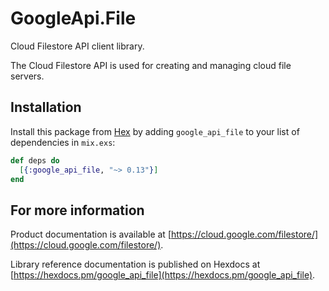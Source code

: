 # GoogleApi.File

Cloud Filestore API client library.

The Cloud Filestore API is used for creating and managing cloud file servers.

## Installation

Install this package from [Hex](https://hex.pm) by adding
`google_api_file` to your list of dependencies in `mix.exs`:

```elixir
def deps do
  [{:google_api_file, "~> 0.13"}]
end
```

## For more information

Product documentation is available at [https://cloud.google.com/filestore/](https://cloud.google.com/filestore/).

Library reference documentation is published on Hexdocs at
[https://hexdocs.pm/google_api_file](https://hexdocs.pm/google_api_file).
